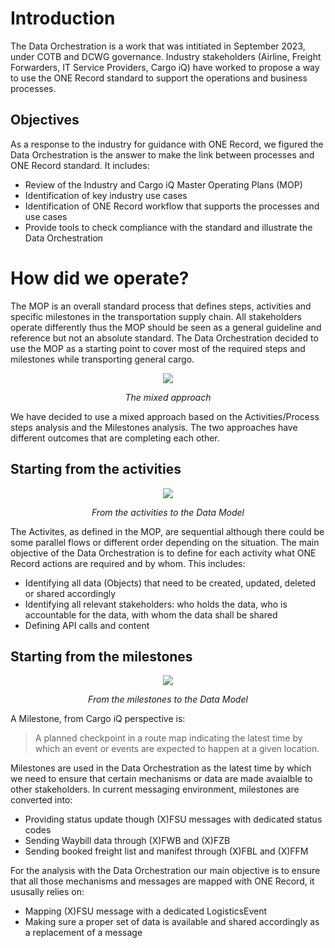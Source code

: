 [//]: ![image](https://user-images.githubusercontent.com/58464775/161543622-0c3ea890-b331-4a6b-86b7-fd41b08370eb.png)

# Introduction
The Data Orchestration is a work that was intitiated in September 2023, under COTB and DCWG governance. Industry stakeholders (Airline, Freight Forwarders, IT Service Providers, Cargo iQ) have worked to propose a way to use the ONE Record standard to support the operations and business processes.

## Objectives
As a response to the industry for guidance with ONE Record, we figured the Data Orchestration is the answer to make the link between processes and ONE Record standard. It includes:
* Review of the Industry and Cargo iQ Master Operating Plans (MOP)
* Identification of key industry use cases
* Identification of ONE Record workflow that supports the processes and use cases
* Provide tools to check compliance with the standard and illustrate the Data Orchestration

# How did we operate?
The MOP is an overall standard process that defines steps, activities and specific milestones in the transportation supply chain. All stakeholders operate differently thus the MOP should be seen as a general guideline and reference but not an absolute standard. The Data Orchestration decided to use the MOP as a starting point to cover most of the required steps and milestones while transporting general cargo.

<p align="center">
<img src="https://github.com/IATA-Cargo/ONE-Record/assets/58464775/48eb142b-ad17-42d9-938f-31465755a96b">
</p>
<p align="center"><i>The mixed approach</i></p>

We have decided to use a mixed approach based on the Activities/Process steps analysis and the Milestones analysis. The two approaches have different outcomes that are completing each other.


## Starting from the activities

<p align="center">
<img src="https://github.com/IATA-Cargo/ONE-Record/assets/58464775/1ea9a16f-1cc8-4da7-8bef-d39bfbb56f98">
</p>
<p align="center"><i>From the activities to the Data Model</i></p>

The Activites, as defined in the MOP, are sequential although there could be some parallel flows or different order depending on the situation. The main objective of the Data Orchestration is to define for each activity what ONE Record actions are required and by whom. This includes:
* Identifying all data (Objects) that need to be created, updated, deleted or shared accordingly
* Identifying all relevant stakeholders: who holds the data, who is accountable for the data, with whom the data shall be shared
* Defining API calls and content

## Starting from the milestones

<p align="center">
<img src="https://github.com/IATA-Cargo/ONE-Record/assets/58464775/e517f1a1-2906-4fc1-b124-960b4dd10f99">
</p>
<p align="center"><i>From the milestones to the Data Model</i></p>


A Milestone, from Cargo iQ perspective is:
> A planned checkpoint in a route map indicating the latest time by which an event or events are expected to happen at a given location.

Milestones are used in the Data Orchestration as the latest time by which we need to ensure that certain mechanisms or data are made avaialble to other stakeholders. In current messaging environment, milestones are converted into:
* Providing status update though (X)FSU messages with dedicated status codes
* Sending Waybill data through (X)FWB and (X)FZB
* Sending booked freight list and manifest through (X)FBL and (X)FFM

For the analysis with the Data Orchestration our main objective is to ensure that all those mechanisms and messages are mapped with ONE Record, it ususally relies on:
* Mapping (X)FSU message with a dedicated LogisticsEvent
* Making sure a proper set of data is available and shared accordingly as a replacement of a message
